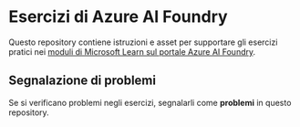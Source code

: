 # Esercizi di Azure AI Foundry

Questo repository contiene istruzioni e asset per supportare gli esercizi pratici nei [moduli di Microsoft Learn sul portale Azure AI Foundry](https://learn.microsoft.com/en-us/training/paths/create-custom-copilots-ai-studio/).

## Segnalazione di problemi

Se si verificano problemi negli esercizi, segnalarli come **problemi** in questo repository.
